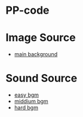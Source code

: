 # PP-code


# Image Source
- [main background](https://www.freepik.com/premium-ai-image/pixel-art-medieval-village-middle-age-houses-village-with-castle-background-8-bit-game-ai_61347382.htm)

# Sound Source
- [easy bgm](https://opengameart.org/content/random-battle)
- [middium bgm](https://opengameart.org/content/battle-in-the-winter)
- [hard bgm](https://opengameart.org/content/battle-theme-a)
